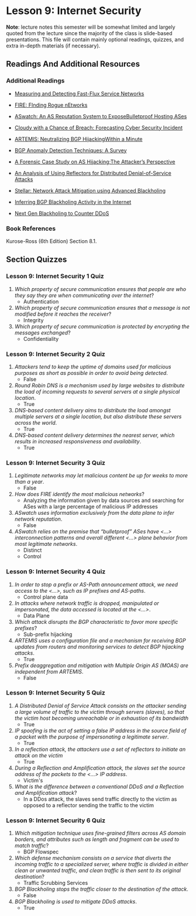 # Lesson 9: Internet Security

**Note**: lecture notes this semester will be somewhat limited and largely quoted from the lecture since the majority of the class is slide-based presentations. This file will contain mainly optional readings, quizzes, and extra in-depth materials (if necessary).

## Readings And Additional Resources

### Additional Readings

- [Measuring and Detecting Fast-Flux Service Networks](https://user.informatik.uni-goettingen.de/~krieck/docs/2008-ndss.pdf)

- [FIRE: FInding Rogue nEtworks](https://sites.cs.ucsb.edu/~chris/research/doc/acsac09_fire.pdf)

- [ASwatch: An AS Reputation System to ExposeBulletproof Hosting ASes](https://conferences.sigcomm.org/sigcomm/2015/pdf/papers/p625.pdf)

- [Cloudy with a Chance of Breach: Forecasting Cyber Security Incident](https://www.usenix.org/system/files/conference/usenixsecurity15/sec15-paper-liu.pdf)

- [ARTEMIS: Neutralizing BGP HijackingWithin a Minute](https://www.inspire.edu.gr/wp-content/pdfs/artemis_TON2018.pdf)

- [BGP Anomaly Detection Techniques: A Survey](https://www.researchgate.net/profile/Bahaa_Musawi/publication/309519246_BGP_Anomaly_Detection_Techniques_A_Survey/links/5a63db73aca272a1581bf3ea/BGP-Anomaly-Detection-Techniques-A-Survey.pdf)

- [A Forensic Case Study on AS Hijacking:The Attacker’s Perspective](http://www.sigcomm.org/sites/default/files/ccr/papers/2013/April/2479957-2479959.pdf)

- [An Analysis of Using Reflectors for Distributed Denial-of-Service Attacks](https://www.icir.org/vern/papers/reflectors.CCR.01.pdf)

- [Stellar: Network Attack Mitigation using Advanced Blackholing](https://www.de-cix.net/Files/2731074c857497be3827ac9537b6e486f27aa57c/Research-paper-Stellar-Network-Attack-Mitigation-using-Advanced-Blackholing.pdf)

- [Inferring BGP Blackholing Activity in the Internet](https://www.de-cix.net/Files/3dc6302479dc77225a799f83532945dbcb6ea236/Inferring-BGP-Blackholing-Activity.pdf)

- [Next Gen Blackholing to Counter DDoS](https://ripe78.ripe.net/presentations/9-RIPE_Presentation_MW.pdf)

### Book References

Kurose-Ross (6th Edition) Section 8.1.

## Section Quizzes

### Lesson 9: Internet Security 1 Quiz

1. _Which property of secure communication ensures that people are who they say they are when communicating over the internet_?
   - Authentication
2. _Which property of secure communication ensures that a message is not modified before it reaches the receiver_?
   - Integrity
3. _Which property of secure communication is protected by encrypting the messages exchanged_?
   - Confidentiality

### Lesson 9: Internet Security 2 Quiz

1. _Attackers tend to keep the uptime of domains used for malicious purposes as short as possible in order to avoid being detected_.
   - False
2. _Round Robin DNS is a mechanism used by large websites to distribute the load of incoming requests to several servers at a single physical location_.
   - True
3. _DNS-based content delivery aims to distribute the load amongst multiple servers at a single location, but also distribute these servers across the world_.
   - True
4. _DNS-based content delivery determines the nearest server, which results in increased responsiveness and availability_.
   - True

### Lesson 9: Internet Security 3 Quiz

1. _Legitimate networks may let malicious content be up for weeks to more than a year_.
   - False
2. _How does FIRE identify the most malicious networks_?
   - Analyzing the information given by data sources and searching for ASes with a large percentage of malicious IP addresses
3. _ASwatch uses information exclusively from the data plane to infer network reputation_.
   - False
4. _ASwatch relies on the premise that “bulletproof” ASes have <...> interconnection patterns and overall different <...> plane behavior from most legitimate networks_.
   - Distinct
   - Control

### Lesson 9: Internet Security 4 Quiz

1. _In order to stop a prefix or AS-Path announcement attack, we need access to the <...>, such as IP prefixes and AS-paths_.
   - Control plane data
2. _In attacks where network traffic is dropped, manipulated or impersonated, the data accessed is located at the <...>_.
   - Data Plane
3. _Which attack disrupts the BGP characteristic to favor more specific prefixes_?
   - Sub-prefix hijacking
4. _ARTEMIS uses a configuration file and a mechanism for receiving BGP updates from routers and monitoring services to detect BGP hijacking attacks_.
   - True
5. _Prefix deaggregation and mitigation with Multiple Origin AS (MOAS) are independent from ARTEMIS_.
   - False

### Lesson 9: Internet Security 5 Quiz

1. _A Distributed Denial of Service Attack consists on the attacker sending a large volume of traffic to the victim through servers (slaves), so that the victim host becoming unreachable or in exhaustion of its bandwidth_
   - True
2. _IP spoofing is the act of setting a false IP address in the source field of a packet with the purpose of impersonating a legitimate server_.
   - True
3. _In a reflection attack, the attackers use a set of reflectors to initiate an attack on the victim_
   - True
4. _During a Reflection and Amplification attack, the slaves set the source address of the packets to the <...> IP address_.
   - Victim's
5. _What is the difference between a conventional DDoS and a Reflection and Amplification attack_?
   - In a DDos attack, the slaves send traffic directly to the victim as opposed to a reflector sending the traffic to the victim

### Lesson 9: Internet Security 6 Quiz

1. _Which mitigation technique uses fine-grained filters across AS domain borders, and attributes such as length and fragment can be used to match traffic_?
   - BGP Flowspec
2. _Which defense mechanism consists on a service that diverts the incoming traffic to a specialized server, where traffic is divided in either clean or unwanted traffic, and clean traffic is then sent to its original destination_?
   - Traffic Scrubbing Services
3. _BGP Blackholing stops the traffic closer to the destination of the attack_.
   - False
4. _BGP Blackholing is used to mitigate DDoS attacks_.
   - True
